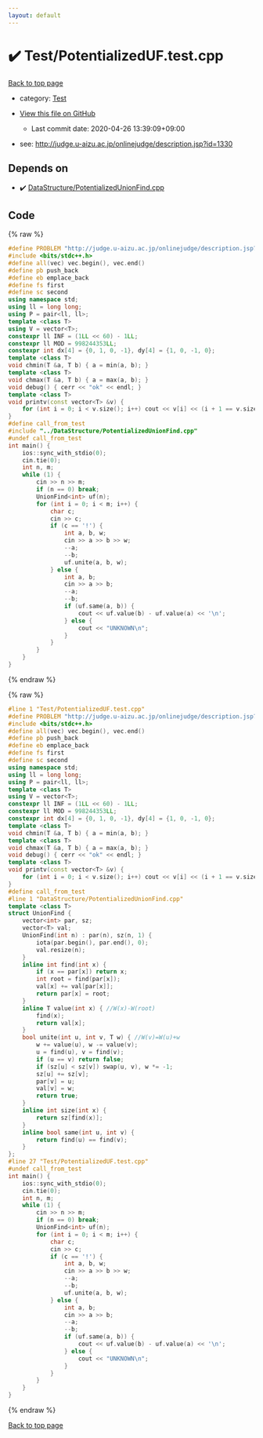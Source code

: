 ```yaml
---
layout: default
---
```


<!-- mathjax config similar to math.stackexchange -->
<script type="text/javascript" async
  src="https://cdnjs.cloudflare.com/ajax/libs/mathjax/2.7.5/MathJax.js?config=TeX-MML-AM_CHTML">
</script>
<script type="text/x-mathjax-config">
  MathJax.Hub.Config({
    TeX: { equationNumbers: { autoNumber: "AMS" }},
    tex2jax: {
      inlineMath: [ ['$','$'] ],
      processEscapes: true
    },
    "HTML-CSS": { matchFontHeight: false },
    displayAlign: "left",
    displayIndent: "2em"
  });
</script>

<script type="text/javascript" src="https://cdnjs.cloudflare.com/ajax/libs/jquery/3.4.1/jquery.min.js"></script>
<script src="https://cdn.jsdelivr.net/npm/jquery-balloon-js@1.1.2/jquery.balloon.min.js" integrity="sha256-ZEYs9VrgAeNuPvs15E39OsyOJaIkXEEt10fzxJ20+2I=" crossorigin="anonymous"></script>
<script type="text/javascript" src="../../assets/js/copy-button.js"></script>
<link rel="stylesheet" href="../../assets/css/copy-button.css" />


# :heavy_check_mark: Test/PotentializedUF.test.cpp

<a href="../../index.html">Back to top page</a>

* category: <a href="../../index.html#0cbc6611f5540bd0809a388dc95a615b">Test</a>
* <a href="{{ site.github.repository_url }}/blob/master/Test/PotentializedUF.test.cpp">View this file on GitHub</a>
    - Last commit date: 2020-04-26 13:39:09+09:00


* see: <a href="http://judge.u-aizu.ac.jp/onlinejudge/description.jsp?id=1330">http://judge.u-aizu.ac.jp/onlinejudge/description.jsp?id=1330</a>


## Depends on

* :heavy_check_mark: <a href="../../library/DataStructure/PotentializedUnionFind.cpp.html">DataStructure/PotentializedUnionFind.cpp</a>


## Code

<a id="unbundled"></a>
{% raw %}
```cpp
#define PROBLEM "http://judge.u-aizu.ac.jp/onlinejudge/description.jsp?id=1330"
#include <bits/stdc++.h>
#define all(vec) vec.begin(), vec.end()
#define pb push_back
#define eb emplace_back
#define fs first
#define sc second
using namespace std;
using ll = long long;
using P = pair<ll, ll>;
template <class T>
using V = vector<T>;
constexpr ll INF = (1LL << 60) - 1LL;
constexpr ll MOD = 998244353LL;
constexpr int dx[4] = {0, 1, 0, -1}, dy[4] = {1, 0, -1, 0};
template <class T>
void chmin(T &a, T b) { a = min(a, b); }
template <class T>
void chmax(T &a, T b) { a = max(a, b); }
void debug() { cerr << "ok" << endl; }
template <class T>
void printv(const vector<T> &v) {
    for (int i = 0; i < v.size(); i++) cout << v[i] << (i + 1 == v.size() ? '\n' : ' ');
}
#define call_from_test
#include "../DataStructure/PotentializedUnionFind.cpp"
#undef call_from_test
int main() {
    ios::sync_with_stdio(0);
    cin.tie(0);
    int n, m;
    while (1) {
        cin >> n >> m;
        if (n == 0) break;
        UnionFind<int> uf(n);
        for (int i = 0; i < m; i++) {
            char c;
            cin >> c;
            if (c == '!') {
                int a, b, w;
                cin >> a >> b >> w;
                --a;
                --b;
                uf.unite(a, b, w);
            } else {
                int a, b;
                cin >> a >> b;
                --a;
                --b;
                if (uf.same(a, b)) {
                    cout << uf.value(b) - uf.value(a) << '\n';
                } else {
                    cout << "UNKNOWN\n";
                }
            }
        }
    }
}
```
{% endraw %}

<a id="bundled"></a>
{% raw %}
```cpp
#line 1 "Test/PotentializedUF.test.cpp"
#define PROBLEM "http://judge.u-aizu.ac.jp/onlinejudge/description.jsp?id=1330"
#include <bits/stdc++.h>
#define all(vec) vec.begin(), vec.end()
#define pb push_back
#define eb emplace_back
#define fs first
#define sc second
using namespace std;
using ll = long long;
using P = pair<ll, ll>;
template <class T>
using V = vector<T>;
constexpr ll INF = (1LL << 60) - 1LL;
constexpr ll MOD = 998244353LL;
constexpr int dx[4] = {0, 1, 0, -1}, dy[4] = {1, 0, -1, 0};
template <class T>
void chmin(T &a, T b) { a = min(a, b); }
template <class T>
void chmax(T &a, T b) { a = max(a, b); }
void debug() { cerr << "ok" << endl; }
template <class T>
void printv(const vector<T> &v) {
    for (int i = 0; i < v.size(); i++) cout << v[i] << (i + 1 == v.size() ? '\n' : ' ');
}
#define call_from_test
#line 1 "DataStructure/PotentializedUnionFind.cpp"
template <class T>
struct UnionFind {
    vector<int> par, sz;
    vector<T> val;
    UnionFind(int n) : par(n), sz(n, 1) {
        iota(par.begin(), par.end(), 0);
        val.resize(n);
    }
    inline int find(int x) {
        if (x == par[x]) return x;
        int root = find(par[x]);
        val[x] += val[par[x]];
        return par[x] = root;
    }
    inline T value(int x) { //W(x)-W(root)
        find(x);
        return val[x];
    }
    bool unite(int u, int v, T w) { //W(v)=W(u)+w
        w += value(u), w -= value(v);
        u = find(u), v = find(v);
        if (u == v) return false;
        if (sz[u] < sz[v]) swap(u, v), w *= -1;
        sz[u] += sz[v];
        par[v] = u;
        val[v] = w;
        return true;
    }
    inline int size(int x) {
        return sz[find(x)];
    }
    inline bool same(int u, int v) {
        return find(u) == find(v);
    }
};
#line 27 "Test/PotentializedUF.test.cpp"
#undef call_from_test
int main() {
    ios::sync_with_stdio(0);
    cin.tie(0);
    int n, m;
    while (1) {
        cin >> n >> m;
        if (n == 0) break;
        UnionFind<int> uf(n);
        for (int i = 0; i < m; i++) {
            char c;
            cin >> c;
            if (c == '!') {
                int a, b, w;
                cin >> a >> b >> w;
                --a;
                --b;
                uf.unite(a, b, w);
            } else {
                int a, b;
                cin >> a >> b;
                --a;
                --b;
                if (uf.same(a, b)) {
                    cout << uf.value(b) - uf.value(a) << '\n';
                } else {
                    cout << "UNKNOWN\n";
                }
            }
        }
    }
}

```
{% endraw %}

<a href="../../index.html">Back to top page</a>

